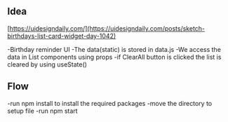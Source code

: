 ## Idea

[https://uidesigndaily.com/](https://uidesigndaily.com/posts/sketch-birthdays-list-card-widget-day-1042)


-Birthday reminder UI 
-The data(static) is stored in data.js
-We access the data in List components using props
-if ClearAll button is clicked the list is cleared by using useState()


## Flow
-run npm install to install the required packages
-move the directory to setup file
-run npm start
